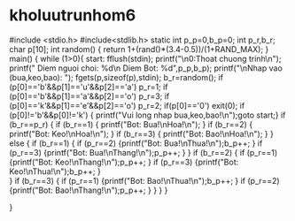 # kholuutrunhom6
#include <stdio.h>
#include<stdlib.h>
static int p_p=0,b_p=0;
int p_r,b_r;
char p[10];
int random()
{
	return 1+(rand()*(3.4-0.5))/(1+RAND_MAX);
}
main()
{
	while (1>0){
	start:
	fflush(stdin);
    printf("\n0:Thoat chuong trinh\n");
    printf("                    Diem nguoi choi: %d\n                    Diem Bot: %d",p_p,b_p);
	printf("\nNhap vao (bua,keo,bao): ");
	fgets(p,sizeof(p),stdin);
	b_r=random(); 
	if (p[0]=='b'&&p[1]=='u'&&p[2]=='a') p_r=1; 
	if (p[0]=='b'&&p[1]=='a'&&p[2]=='o') p_r=3;
	if (p[0]=='k'&&p[1]=='e'&&p[2]=='o') p_r=2;
	if(p[0]=='0') exit(0);
	if (p[0]!='b'&&p[0]!='k') { printf("Vui long nhap bua,keo,bao!\n");goto start;}
	if (b_r==p_r) 
	{
		if (b_r==1) {
			printf("Bot: Bua!\nHoa!\n");
		}
		if (b_r==2) {
			printf("Bot: Keo!\nHoa!\n");
		}
		if (b_r==3) {
			printf("Bot: Bao!\nHoa!\n");
		}
	} else
	{
		if (b_r==1) 
		{
			if (p_r==2) {printf("Bot: Bua!\nThua!\n");b_p++; }
			if (p_r==3) {printf("Bot: Bua!\nThang!\n");p_p++; }	
		}
		if (b_r==2) 
		{
			if (p_r==1) {printf("Bot: Keo!\nThang!\n");p_p++; }
			if (p_r==3) {printf("Bot: Keo!\nThua!\n");b_p++; }	
		}
		if (b_r==3) 
		{
			if (p_r==1) {printf("Bot: Bao!\nThua!\n");b_p++; }
			if (p_r==2) {printf("Bot: Bao!\nThang!\n");p_p++; }	
		}
	}
 }
 
}
